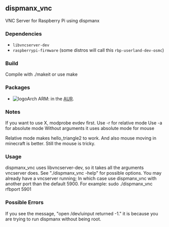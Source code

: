 ## dispmanx_vnc

VNC Server for Raspberry Pi using dispmanx

### Dependencies

* `libvncserver-dev`
* `raspberrypi-firmware` (some distros will call this `rbp-userland-dev-osmc`)

### Build

Compile with ./makeit or use make

### Packages
* ![logo](https://s19.postimg.org/b2hf0wbar/64x64.png "arch logo")Arch ARM: in the [AUR](https://aur.archlinux.org/packages/dispmanx_vnc).

### Notes
If you want to use X, modprobe evdev first.
Use -r for relative mode
Use -a for absolute mode
Without arguments it uses absolute mode for mouse

Relative mode makes hello_triangle2 to work. And also mouse moving in minecraft is better.
Still the mouse is tricky.

### Usage
dispmanx_vnc uses libvncserver-dev, so it takes all the arguments vncserver does.  See "./dispmanx_vnc -help" for possible options.
You may already have a vncserver running; In which case use dispmanx_vnc with another port than the default 5900. For example:
sudo ./dispmanx_vnc rfbport 5901


### Possible Errors
If you see the message, "open /dev/uinput returned -1." it is because you are trying to run dispmanx without being root.
